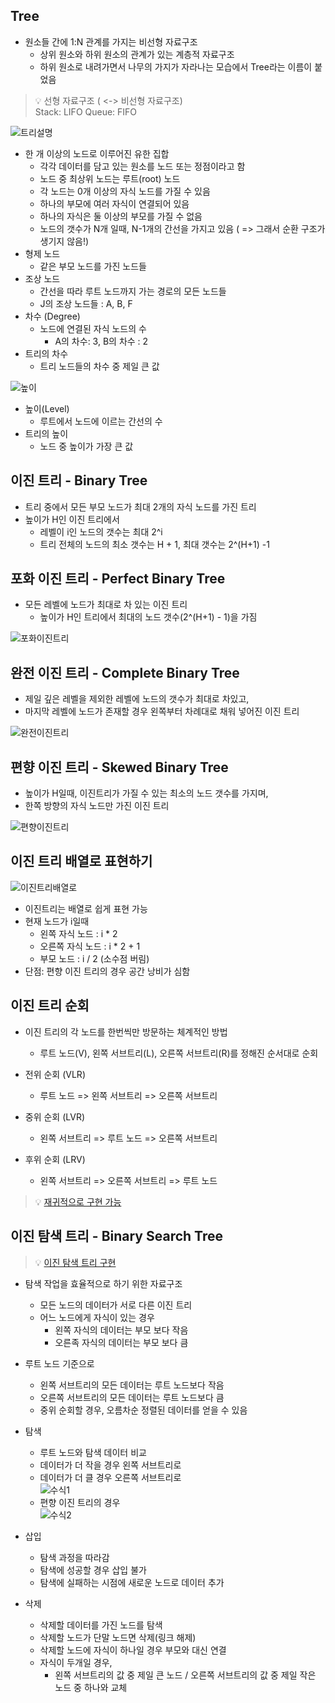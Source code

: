 ## Tree
- 원소들 간에 1:N 관계를 가지는 비선형 자료구조
  - 상위 원소와 하위 원소의 관계가 있는 계층적 자료구조
  - 하위 원소로 내려가면서 나무의 가지가 자라나는 모습에서 Tree라는 이름이 붙었음

> 💡 선형 자료구조 ( <-> 비선형 자료구조)   
> Stack: LIFO
> Queue: FIFO


![트리설명](tree-img/트리설명.png)
- 한 개 이상의 노드로 이루어진 유한 집합
  - 각각 데이터를 담고 있는 원소를 노드 또는 정점이라고 함
  - 노드 중 최상위 노드는 루트(root) 노드
  - 각 노드는 0개 이상의 자식 노드를 가질 수 있음
  - 하나의 부모에 여러 자식이 연결되어 있음
  - 하나의 자식은 둘 이상의 부모를 가질 수 없음
  - 노드의 갯수가 N개 일때, N-1개의 간선을 가지고 있음 ( => 그래서 순환 구조가 생기지 않음!)
- 형제 노드
  - 같은 부모 노드를 가진 노드들
- 조상 노드
  - 간선을 따라 루트 노드까지 가는 경로의 모든 노드들
  - J의 조상 노드들 : A, B, F
- 차수 (Degree)
  - 노드에 연결된 자식 노드의 수
    - A의 차수: 3, B의 차수 : 2
- 트리의 차수
  - 트리 노드들의 차수 중 제일 큰 값   

![높이](tree-img/높이.JPG)
- 높이(Level)
  - 루트에서 노드에 이르는 간선의 수
- 트리의 높이
  - 노드 중 높이가 가장 큰 값

## 이진 트리 - Binary Tree
- 트리 중에서 모든 부모 노드가 최대 2개의 자식 노드를 가진 트리
- 높이가 H인 이진 트리에서
  - 레벨이 i인 노드의 갯수는 최대 2^i
  - 트리 전체의 노드의 최소 갯수는 H + 1, 최대 갯수는 2^(H+1) -1

## 포화 이진 트리 - Perfect Binary Tree
- 모든 레벨에 노드가 최대로 차 있는 이진 트리
  - 높이가 H인 트리에서 최대의 노드 갯수(2^(H+1) - 1)을 가짐   

![포화이진트리](tree-img/포화이진트리.JPG)

## 완전 이진 트리 - Complete Binary Tree
- 제일 깊은 레벨을 제외한 레벨에 노드의 갯수가 최대로 차있고,
- 마지막 레벨에 노드가 존재할 경우 왼쪽부터 차례대로 채워 넣어진 이진 트리   

![완전이진트리](tree-img/완전이진트리.JPG)
## 편향 이진 트리 - Skewed Binary Tree
- 높이가 H일때, 이진트리가 가질 수 있는 최소의 노드 갯수를 가지며,
- 한쪽 방향의 자식 노드만 가진 이진 트리   

![편향이진트리](tree-img/편향이진트리.JPG)

## 이진 트리 배열로 표현하기
![이진트리배열로](tree-img/이진트리배열로.JPG)
- 이진트리는 배열로 쉽게 표현 가능
- 현재 노드가 i일때
  - 왼쪽 자식 노드 : i * 2
  - 오른쪽 자식 노드 : i * 2 + 1
  - 부모 노드 : i / 2 (소수점 버림)
- 단점: 편향 이진 트리의 경우 공간 낭비가 심함


## 이진 트리 순회
- 이진 트리의 각 노드를 한번씩만 방문하는 체계적인 방법
  - 루트 노드(V), 왼쪽 서브트리(L), 오른쪽 서브트리(R)를 정해진 순서대로 순회
- 전위 순회 (VLR)
  - 루트 노드 => 왼쪽 서브트리 => 오른쪽 서브트리


- 중위 순회 (LVR)
  - 왼쪽 서브트리 => 루트 노드 => 오른쪽 서브트리


- 후위 순회 (LRV)
  - 왼쪽 서브트리 => 오른쪽 서브트리 => 루트 노드


> 💡 [재귀적으로 구현 가능](TreeArray.java)

## 이진 탐색 트리 - Binary Search Tree
> 💡 [이진 탐색 트리 구현](BinarySearchTree.java)
- 탐색 작업을 효율적으로 하기 위한 자료구조
  - 모든 노드의 데이터가 서로 다른 이진 트리
  - 어느 노드에게 자식이 있는 경우
    - 왼쪽 자식의 데이터는 부모 보다 작음
    - 오른족 자식의 데이터는 부모 보다 큼


- 루트 노드 기준으로
  - 왼쪽 서브트리의 모든 데이터는 루트 노드보다 작음
  - 오른쪽 서브트리의 모든 데이터는 루트 노드보다 큼
  - 중위 순회할 경우, 오름차순 정렬된 데이터를 얻을 수 있음


- 탐색
  - 루트 노드와 탐색 데이터 비교
  - 데이터가 더 작을 경우 왼쪽 서브트리로
  - 데이터가 더 클 경우 오른쪽 서브트리로   
  ![수식1](tree-img/수식1.JPG) 
  - 편향 이진 트리의 경우   
  ![수식2](tree-img/수식2.JPG)


- 삽입
  - 탐색 과정을 따라감
  - 탐색에 성공할 경우 삽입 불가
  - 탐색에 실패하는 시점에 새로운 노드로 데이터 추가


- 삭제
  - 삭제할 데이터를 가진 노드를 탐색
  - 삭제할 노드가 단말 노드면 삭제(링크 해제)
  - 삭제할 노드에 자식이 하나일 경우 부모와 대신 연결
  - 자식이 두개일 경우,
    - 왼쪽 서브트리의 값 중 제일 큰 노드 / 오른쪽 서브트리의 값 중 제일 작은 노드 중 하나와 교체